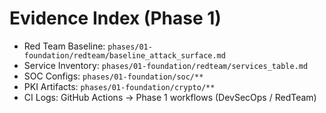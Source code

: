 # Evidence Index (Phase 1)

- Red Team Baseline: `phases/01-foundation/redteam/baseline_attack_surface.md`
- Service Inventory: `phases/01-foundation/redteam/services_table.md`
- SOC Configs: `phases/01-foundation/soc/**`
- PKI Artifacts: `phases/01-foundation/crypto/**`
- CI Logs: GitHub Actions → Phase 1 workflows (DevSecOps / RedTeam)

